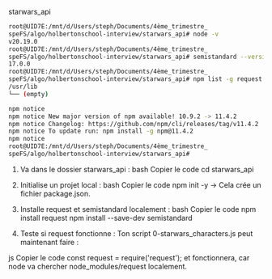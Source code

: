 starwars_api

```bash
root@UID7E:/mnt/d/Users/steph/Documents/4ème_trimestre_
speFS/algo/holbertonschool-interview/starwars_api# node -v
v20.19.0
root@UID7E:/mnt/d/Users/steph/Documents/4ème_trimestre_
speFS/algo/holbertonschool-interview/starwars_api# semistandard --version
17.0.0
root@UID7E:/mnt/d/Users/steph/Documents/4ème_trimestre_
speFS/algo/holbertonschool-interview/starwars_api# npm list -g request
/usr/lib
└── (empty)

npm notice
npm notice New major version of npm available! 10.9.2 -> 11.4.2
npm notice Changelog: https://github.com/npm/cli/releases/tag/v11.4.2
npm notice To update run: npm install -g npm@11.4.2
npm notice
root@UID7E:/mnt/d/Users/steph/Documents/4ème_trimestre_
speFS/algo/holbertonschool-interview/starwars_api#
```



1. Va dans le dossier starwars_api :
bash
Copier le code
cd starwars_api
2. Initialise un projet local :
bash
Copier le code
npm init -y
→ Cela crée un fichier package.json.

3. Installe request et semistandard localement :
bash
Copier le code
npm install request
npm install --save-dev semistandard
4. Teste si request fonctionne :
Ton script 0-starwars_characters.js peut maintenant faire :

js
Copier le code
const request = require('request');
et fonctionnera, car node va chercher node_modules/request localement.
